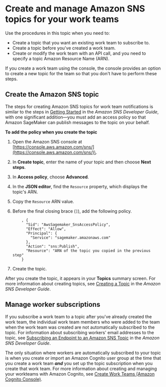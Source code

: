 # Create and manage Amazon SNS topics for your work teams<a name="sms-workforce-management-private-sns"></a>

Use the procedures in this topic when you need to:
+ Create a topic that you want an existing work team to subscribe to\.
+ Create a topic before you've created a work team\.
+ Create or modify the work team with an API call, and you need to specify a topic Amazon Resource Name \(ARN\)\.

If you create a work team using the console, the console provides an option to create a new topic for the team so that you don't have to perform these steps\.

## Create the Amazon SNS topic<a name="workteam-private-sns-create-topic"></a>

The steps for creating Amazon SNS topics for work team notifications is similar to the steps in [Getting Started](https://docs.aws.amazon.com/sns/latest/dg/sns-getting-started.html) in the *Amazon SNS Developer Guide*, with one significant addition—you must add an access policy so that Amazon SageMaker can publish messages to the topic on your behalf\.

**To add the policy when you create the topic**

1. Open the Amazon SNS console at [https://console.aws.amazon.com/sns/](https://console.aws.amazon.com/sns/)\.

1. In **Create topic**, enter the name of your topic and then choose **Next steps**\.

1. In **Access policy**, choose **Advanced**\.

1. In the **JSON editor**, find the `Resource` property, which displays the topic's ARN\.

1. Copy the `Resource` ARN value\.

1. Before the final closing brace \(`]`\), add the following policy\.

   ```
       , {
         "Sid": "AwsSagemaker_SnsAccessPolicy",
         "Effect": "Allow",
         "Principal": {
           "Service": "sagemaker.amazonaws.com"
         },
         "Action": "sns:Publish",
         "Resource": "ARN of the topic you copied in the previous step"
       }
   ```

1. Create the topic\.

After you create the topic, it appears in your **Topics** summary screen\. For more information about creating topics, see [Creating a Topic](https://docs.aws.amazon.com/sns/latest/dg/sns-tutorial-create-topic.html) in the *Amazon SNS Developer Guide*\.

## Manage worker subscriptions<a name="workteam-private-sns-manage-topic"></a>

If you subscribe a work team to a topic after you've already created the work team, the individual work team members who were added to the team when the work team was created are not automatically subscribed to the topic\. For information about subscribing workers' email addresses to the topic, see [Subscribing an Endpoint to an Amazon SNS Topic](https://docs.aws.amazon.com/sns/latest/dg/sns-tutorial-create-subscribe-endpoint-to-topic.html) in the *Amazon SNS Developer Guide*\.

The only situation where workers are automatically subscribed to your topic is when you create or import an Amazon Cognito user group at the time that you create a work team ***and*** you set up the topic subscription when you create that work team\. For more information about creating and managing your workteams with Amazon Cognito, see [Create Work Teams \(Amazon Cognito Console\)](sms-workforce-management-private-cognito.md#create-work-teams-cog)\.